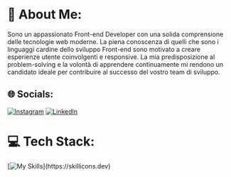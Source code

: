 # 💫 About Me:
Sono un appassionato Front-end Developer con una solida comprensione delle tecnologie web moderne. La piena conoscenza di quelli che sono i linguaggi cardine dello sviluppo Front-end sono motivato a creare esperienze utente coinvolgenti e responsive. La mia predisposizione al problem-solving e la volontà di apprendere continuamente mi rendono un candidato ideale per contribuire al successo del vostro team di sviluppo.


## 🌐 Socials:
[![Instagram](https://img.shields.io/badge/Instagram-%23E4405F.svg?logo=Instagram&logoColor=white)](https://instagram.com/_vinicius.99_) [![LinkedIn](https://img.shields.io/badge/LinkedIn-%230077B5.svg?logo=linkedin&logoColor=white)](https://linkedin.com/in/viniiciusgomes/) 

# 💻 Tech Stack:
[![My Skills](https://skillicons.dev/icons?i=html,css,js,)](https://skillicons.dev)
